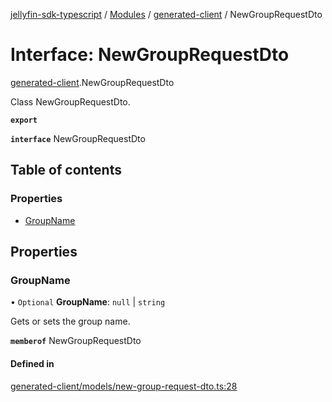 [jellyfin-sdk-typescript](../README.md) / [Modules](../modules.md) / [generated-client](../modules/generated_client.md) / NewGroupRequestDto

# Interface: NewGroupRequestDto

[generated-client](../modules/generated_client.md).NewGroupRequestDto

Class NewGroupRequestDto.

**`export`**

**`interface`** NewGroupRequestDto

## Table of contents

### Properties

- [GroupName](generated_client.NewGroupRequestDto.md#groupname)

## Properties

### GroupName

• `Optional` **GroupName**: ``null`` \| `string`

Gets or sets the group name.

**`memberof`** NewGroupRequestDto

#### Defined in

[generated-client/models/new-group-request-dto.ts:28](https://github.com/thornbill/jellyfin-sdk-typescript/blob/0f61f16/src/generated-client/models/new-group-request-dto.ts#L28)
